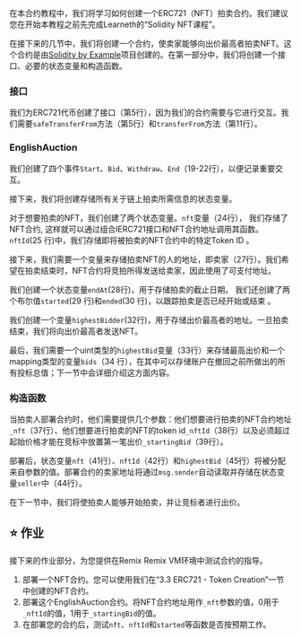 在本合约教程中，我们将学习如何创建一个ERC721（NFT）拍卖合约。我们建议您在开始本教程之前先完成Learneth的“Solidity NFT课程”。

在接下来的几节中，我们将创建一个合约，使卖家能够向出价最高者拍卖NFT。这个合约是由<a href="https://solidity-by-example.org/app/english-auction/" target="_blank">Solidity by Example</a>项目创建的。在第一部分中，我们将创建一个接口、必要的状态变量和构造函数。

### 接口
我们为ERC721代币创建了接口（第5行），因为我们的合约需要与它进行交互。我们需要`safeTransferFrom`方法（第5行）和`transferFrom`方法（第11行）。

### EnglishAuction
我们创建了四个事件`Start`、`Bid`、`Withdraw`、`End`（19-22行），以便记录重要交互。

接下来，我们将创建存储所有关于链上拍卖所需信息的状态变量。

对于想要拍卖的NFT，我们创建了两个状态变量。`nft`变量（24行）， 我们存储了NFT合约, 这样就可以通过组合IERC721接口和NFT合约地址调用其函数。`nftId`(25 行)中，我们存储即将被拍卖的NFT合约中的特定Token ID 。

接下来，我们需要一个变量来存储拍卖NFT的人的地址，即卖家（27行）。我们希望在拍卖结束时，NFT合约将竞拍所得发送给卖家，因此使用了可支付地址。

我们创建一个状态变量`endAt`(28行)，用于存储拍卖的截止日期。 我们还创建了两个布尔值`started`(29 行)和`ended`(30 行)，以跟踪拍卖是否已经开始或结束 。

我们创建一个变量`highestBidder`(32行)，用于存储出价最高者的地址。一旦拍卖结束，我们将向出价最高者发送NFT。

最后，我们需要一个uint类型的`highestBid`变量（33行）来存储最高出价和一个mapping类型的变量`bids`（34 行），在其中可以存储账户在撤回之前所做出的所有投标总值；下一节中会详细介绍这方面内容。

### 构造函数
当拍卖人部署合约时，他们需要提供几个参数：他们想要进行拍卖的NFT合约地址`_nft`（37行）、他们想要进行拍卖的NFT的token id`_nftId`（38行）以及必须超过起始价格才能在竞标中放置第一笔出价`_startingBid`（39行）。

部署后，状态变量`nft`（41行）、`nftId`（42行）和`highestBid`（45行）将被分配来自参数的值。部署合约的卖家地址将通过`msg.sender`自动读取并存储在状态变量`seller`中（44行）。

在下一节中，我们将使拍卖人能够开始拍卖，并让竞标者进行出价。

## ⭐️ 作业
接下来的作业部分，为您提供在Remix Remix VM环境中测试合约的指导。

1. 部署一个NFT合约。您可以使用我们在“3.3 ERC721 - Token Creation”一节中创建的NFT合约。
2. 部署这个EnglishAuction合约。将NFT合约地址用作`_nft`参数的值，0用于`_nftId`的值，1用于`_startingBid`的值。
3. 在部署您的合约后，测试`nft`、`nftId`和`started`等函数是否按预期工作。